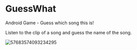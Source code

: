 # GuessWhat
Android Game - Guess which song this is!

Listen to the clip of a song and guess the name of the song.

![57683574093234295](https://cloud.githubusercontent.com/assets/3427553/16580896/4f78cd2e-426c-11e6-821a-1146e0bac415.jpg)
